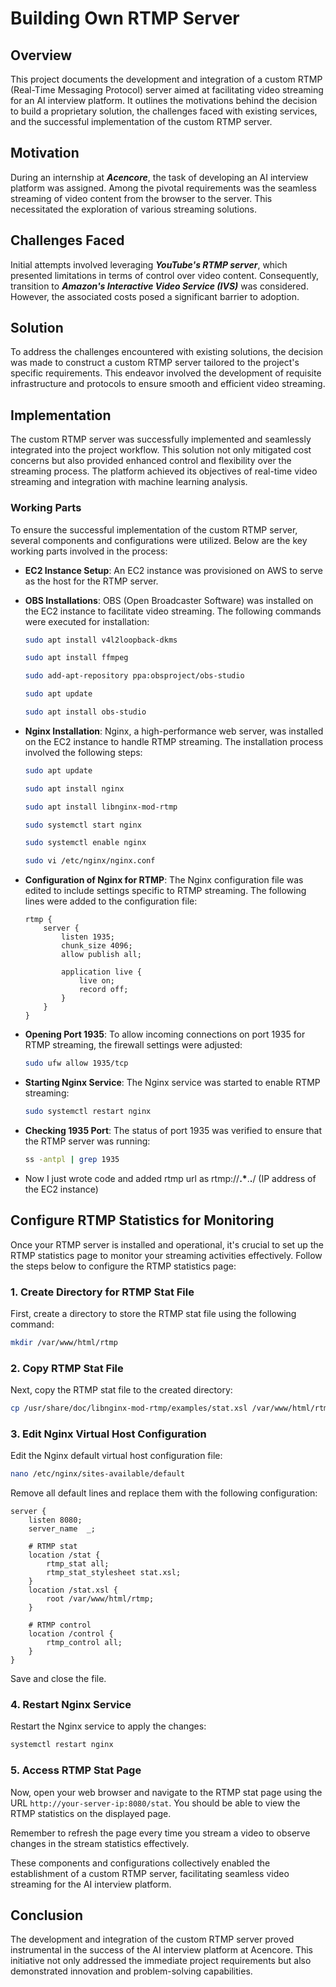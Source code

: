 # Building Own RTMP Server

## Overview

This project documents the development and integration of a custom RTMP (Real-Time Messaging Protocol) server aimed at facilitating video streaming for an AI interview platform. It outlines the motivations behind the decision to build a proprietary solution, the challenges faced with existing services, and the successful implementation of the custom RTMP server.

## Motivation

During an internship at **_Acencore_**, the task of developing an AI interview platform was assigned. Among the pivotal requirements was the seamless streaming of video content from the browser to the server. This necessitated the exploration of various streaming solutions.

## Challenges Faced

Initial attempts involved leveraging **_YouTube's RTMP server_**, which presented limitations in terms of control over video content. Consequently, transition to **_Amazon's Interactive Video Service (IVS)_** was considered. However, the associated costs posed a significant barrier to adoption.

## Solution

To address the challenges encountered with existing solutions, the decision was made to construct a custom RTMP server tailored to the project's specific requirements. This endeavor involved the development of requisite infrastructure and protocols to ensure smooth and efficient video streaming.

## Implementation

The custom RTMP server was successfully implemented and seamlessly integrated into the project workflow. This solution not only mitigated cost concerns but also provided enhanced control and flexibility over the streaming process. The platform achieved its objectives of real-time video streaming and integration with machine learning analysis.

### Working Parts

To ensure the successful implementation of the custom RTMP server, several components and configurations were utilized. Below are the key working parts involved in the process:

- **EC2 Instance Setup**: An EC2 instance was provisioned on AWS to serve as the host for the RTMP server.

- **OBS Installations**: OBS (Open Broadcaster Software) was installed on the EC2 instance to facilitate video streaming. The following commands were executed for installation:

  ```bash
  sudo apt install v4l2loopback-dkms

  sudo apt install ffmpeg

  sudo add-apt-repository ppa:obsproject/obs-studio

  sudo apt update

  sudo apt install obs-studio
  ```

- **Nginx Installation**: Nginx, a high-performance web server, was installed on the EC2 instance to handle RTMP streaming. The installation process involved the following steps:

  ```bash
  sudo apt update

  sudo apt install nginx

  sudo apt install libnginx-mod-rtmp

  sudo systemctl start nginx

  sudo systemctl enable nginx

  sudo vi /etc/nginx/nginx.conf
  ```

- **Configuration of Nginx for RTMP**: The Nginx configuration file was edited to include settings specific to RTMP streaming. The following lines were added to the configuration file:

  ```nginx
  rtmp {
      server {
          listen 1935;
          chunk_size 4096;
          allow publish all;

          application live {
              live on;
              record off;
          }
      }
  }
  ```

- **Opening Port 1935**: To allow incoming connections on port 1935 for RTMP streaming, the firewall settings were adjusted:

  ```bash
  sudo ufw allow 1935/tcp
  ```

- **Starting Nginx Service**: The Nginx service was started to enable RTMP streaming:

  ```bash
  sudo systemctl restart nginx
  ```

- **Checking 1935 Port**: The status of port 1935 was verified to ensure that the RTMP server was running:

  ```bash
  ss -antpl | grep 1935
  ```

- Now I just wrote code and added rtmp url as rtmp://**.\***.**.**/ (IP address of the EC2 instance)

## Configure RTMP Statistics for Monitoring

Once your RTMP server is installed and operational, it's crucial to set up the RTMP statistics page to monitor your streaming activities effectively. Follow the steps below to configure the RTMP statistics page:

### 1. Create Directory for RTMP Stat File

First, create a directory to store the RTMP stat file using the following command:

```bash
mkdir /var/www/html/rtmp
```

### 2. Copy RTMP Stat File

Next, copy the RTMP stat file to the created directory:

```bash
cp /usr/share/doc/libnginx-mod-rtmp/examples/stat.xsl /var/www/html/rtmp/stat.xsl
```

### 3. Edit Nginx Virtual Host Configuration

Edit the Nginx default virtual host configuration file:

```bash
nano /etc/nginx/sites-available/default
```

Remove all default lines and replace them with the following configuration:

```nginx
server {
    listen 8080;
    server_name  _;

    # RTMP stat
    location /stat {
        rtmp_stat all;
        rtmp_stat_stylesheet stat.xsl;
    }
    location /stat.xsl {
        root /var/www/html/rtmp;
    }

    # RTMP control
    location /control {
        rtmp_control all;
    }
}
```

Save and close the file.

### 4. Restart Nginx Service

Restart the Nginx service to apply the changes:

```bash
systemctl restart nginx
```

### 5. Access RTMP Stat Page

Now, open your web browser and navigate to the RTMP stat page using the URL `http://your-server-ip:8080/stat`. You should be able to view the RTMP statistics on the displayed page.

Remember to refresh the page every time you stream a video to observe changes in the stream statistics effectively.

These components and configurations collectively enabled the establishment of a custom RTMP server, facilitating seamless video streaming for the AI interview platform.

## Conclusion

The development and integration of the custom RTMP server proved instrumental in the success of the AI interview platform at Acencore. This initiative not only addressed the immediate project requirements but also demonstrated innovation and problem-solving capabilities.
